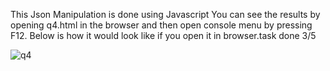 This Json Manipulation is done using Javascript
You can see the results by opening q4.html in the browser and then open console menu by pressing F12. Below is how it would look like if you open it in browser.task done 3/5

![q4](https://user-images.githubusercontent.com/25950637/115630565-6f88ee00-a32e-11eb-9da9-29becf09fb38.png)


